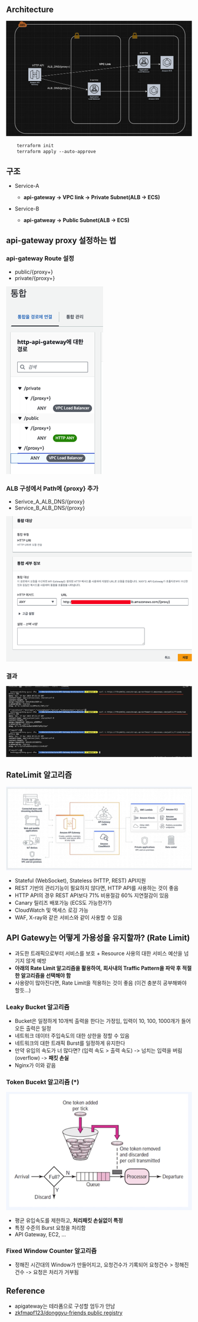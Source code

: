 ## Architecture

![arch](./public/arch.png)

```
    terraform init
    terraform apply --auto-approve
```

## 구조

- Service-A

    - <b>api-gateway -> VPC link -> Private Subnet(ALB -> ECS)</b>

- Service-B

    - <b>api-gatweay -> Public Subnet(ALB -> ECS)</b>

## api-gateway proxy 설정하는 법

### api-gateway Route 설정

- public/{proxy+}
- private/{proxy+}

![3](./public/3.png)

### ALB 구성에서 Path에 {proxy} 추가

- Serivce_A_ALB_DNS/{proxy}
- Service_B_ALB_DNS/{proxy}

![4](./public/4.png)

### 결과

![5](./public/5.png)

## RateLimit 알고리즘

![api-gateway](./public/1.png)

- Stateful (WebSocket), Stateless (HTTP, REST) API지원
- REST 기반의 관리기능이 필요하지 않다면, HTTP API를 사용하는 것이 좋음
- HTTP API의 경우 REST API보다 71% 비용절감 60% 지연절감이 있음
- Canary 릴리즈 배포가능 (ECS도 가능한가?)
- CloudWatch 및 액세스 로깅 가능
- WAF, X-ray와 같은 서비스와 같이 사용할 수 있음

## API Gatewy는 어떻게 가용성을 유지할까? (Rate Limit)

- 과도한 트래픽으로부터 서비스를 보호 + Resource 사용의 대한 서비스 예산을 넘기지 않게 예방
- <b>아래의 Rate Limit 알고리즘을 활용하여, 회사내의 Traffic Pattern을 파악 후 적절한 알고리즘을 선택해야 함</b>
- 사용량이 많아진다면, Rate Limit을 적용하는 것이 좋음 (이건 충분히 공부해봐야 할듯...)

### Leaky Bucket 알고리즘

- Bucket은 일정하게 10개씩 출력을 한다는 가정임, 입력이 10, 100, 1000개가 들어오든 출력은 일정
- 네트워크 데이터 주입속도의 대한 상한을 정할 수 있음
- 네트워크의 대한 트래픽 Burst를 일정하게 유지한다
- 만약 유입의 속도가 너 많다면? (입력 속도 > 출력 속도) -> 넘치는 입력을 버림 (overflow) -> <b>패킷 손실</b>
- Nginx가 이와 같음

### Token Bucekt 알고리즘 (*)

![2](./public/2.png)

- 평균 유입속도를 제한하고, <b>처리패킷 손실없이 특정</b>
- 특정 수준의 Burst 요청을 처리함
- API Gateway, EC2, ...

### Fixed Window Counter 알고리즘

- 정해진 시간대의 Window가 만들어지고, 요청건수가 기록되어 요청건수 > 정해진 건수 -> 요청은 처리가 거부됨

## Reference

- apigateway는 테라폼으로 구성할 엄두가 안남
- <a href="https://hub.docker.com/repository/docker/zkfmapf123/donggyu-friends/general"> zkfmapf123/donggyu-friends public registry </a>